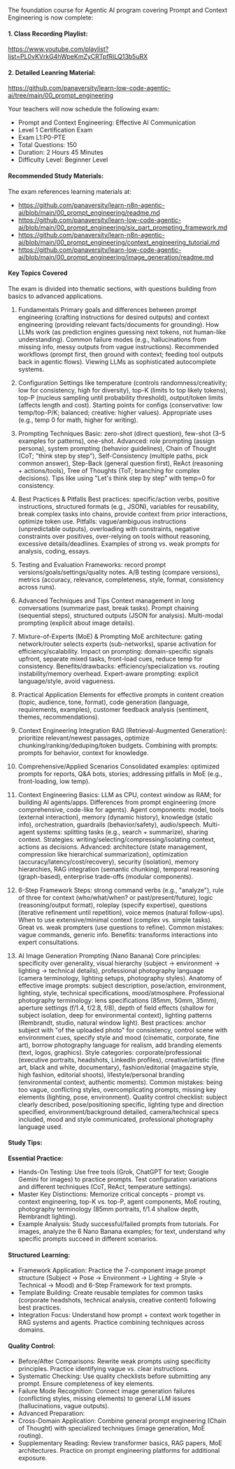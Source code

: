 The foundation course for Agentic AI program covering Prompt and Context Engineering is now complete:

#### 1. Class Recording Playlist:
https://www.youtube.com/playlist?list=PL0vKVrkG4hWpeKmZyCRTpfRiLQ13b5uRX

#### 2. Detailed Leanring Material:
https://github.com/panaversity/learn-low-code-agentic-ai/tree/main/00_prompt_engineering


Your teachers will now schedule the following exam:
* Prompt and Context Engineering: Effective AI Communication
* Level 1 Certification Exam
* Exam L1:P0-PTE
* Total Questions: 150
* Duration: 2 Hours 45 Minutes
* Difficulty Level: Beginner Level

#### Recommended Study Materials: 
The exam references learning materials at: 

* https://github.com/panaversity/learn-n8n-agentic-ai/blob/main/00_prompt_engineering/readme.md 
* https://github.com/panaversity/learn-low-code-agentic-ai/blob/main/00_prompt_engineering/six_part_prompting_framework.md
* https://github.com/panaversity/learn-n8n-agentic-ai/blob/main/00_prompt_engineering/context_engineering_tutorial.md 
* https://github.com/panaversity/learn-low-code-agentic-ai/blob/main/00_prompt_engineering/image_generation/readme.md 

#### Key Topics Covered
The exam is divided into thematic sections, with questions building from basics to advanced applications.
1. Fundamentals
Primary goals and differences between prompt engineering (crafting instructions for desired outputs) and context engineering (providing relevant facts/documents for grounding).
How LLMs work (as prediction engines guessing next tokens, not human-like understanding).
Common failure modes (e.g., hallucinations from missing info, messy outputs from vague instructions).
Recommended workflows (prompt first, then ground with context; feeding tool outputs back in agentic flows).
Viewing LLMs as sophisticated autocomplete systems.

2. Configuration
Settings like temperature (controls randomness/creativity; low for consistency, high for diversity), top-K (limits to top likely tokens), top-P (nucleus sampling until probability threshold), output/token limits (affects length and cost).
Starting points for configs (conservative: low temp/top-P/K; balanced; creative: higher values).
Appropriate uses (e.g., temp 0 for math, higher for writing).

3. Prompting Techniques
Basic: zero-shot (direct question), few-shot (3–5 examples for patterns), one-shot.
Advanced: role prompting (assign persona), system prompting (behavior guidelines), Chain of Thought (CoT; "think step by step"), Self-Consistency (multiple paths, pick common answer), Step-Back (general question first), ReAct (reasoning + actions/tools), Tree of Thoughts (ToT; branching for complex decisions).
Tips like using "Let's think step by step" with temp=0 for consistency.

4. Best Practices & Pitfalls
Best practices: specific/action verbs, positive instructions, structured formats (e.g., JSON), variables for reusability, break complex tasks into chains, provide context from prior interactions, optimize token use.
Pitfalls: vague/ambiguous instructions (unpredictable outputs), overloading with constraints, negative constraints over positives, over-relying on tools without reasoning, excessive details/deadlines.
Examples of strong vs. weak prompts for analysis, coding, essays.

5. Testing and Evaluation
Frameworks: record prompt versions/goals/settings/quality notes.
A/B testing (compare versions), metrics (accuracy, relevance, completeness, style, format, consistency across runs).

6. Advanced Techniques and Tips
Context management in long conversations (summarize past, break tasks).
Prompt chaining (sequential steps), structured outputs (JSON for analysis).
Multi-modal prompting (explicit about image details).

7. Mixture-of-Experts (MoE) & Prompting
MoE architecture: gating network/router selects experts (sub-networks), sparse activation for efficiency/scalability.
Impact on prompting: domain-specific signals upfront, separate mixed tasks, front-load cues, reduce temp for consistency.
Benefits/drawbacks: efficiency/specialization vs. routing instability/memory overhead.
Expert-aware prompting: explicit language/style, avoid vagueness.

8. Practical Application
Elements for effective prompts in content creation (topic, audience, tone, format), code generation (language, requirements, examples), customer feedback analysis (sentiment, themes, recommendations).

9. Context Engineering Integration 
RAG (Retrieval-Augmented Generation): prioritize relevant/newest passages, optimize chunking/ranking/deduping/token budgets.
Combining with prompts: prompts for behavior, context for knowledge.

10. Comprehensive/Applied Scenarios
Consolidated examples: optimized prompts for reports, Q&A bots, stories; addressing pitfalls in MoE (e.g., front-loading, low temp).

11. Context Engineering
Basics: LLM as CPU, context window as RAM; for building AI agents/apps.
Differences from prompt engineering (more comprehensive, code-like for agents).
Agent components: model, tools (external interaction), memory (dynamic history), knowledge (static info), orchestration, guardrails (behavior/safety), audio/speech.
Multi-agent systems: splitting tasks (e.g., search + summarize), sharing context.
Strategies: writing/selecting/compressing/isolating context, actions as decisions.
Advanced: architecture (state management, compression like hierarchical summarization), optimization (accuracy/latency/cost/recovery), security (isolation), memory hierarchies, RAG integration (semantic chunking), temporal reasoning (graph-based), enterprise trade-offs (modular components).

12. 6-Step Framework
Steps: strong command verbs (e.g., "analyze"), rule of three for context (who/what/when? or past/present/future), logic (reasoning/output format), roleplay (specify expertise), questions (iterative refinement until repetition), voice memos (natural follow-ups).
When to use extensive/minimal context (complex vs. simple tasks).
Great vs. weak prompters (use questions to refine).
Common mistakes: vague commands, generic info.
Benefits: transforms interactions into expert consultations.

13. AI Image Generation Prompting (Nano Banana)
Core principles: specificity over generality, visual hierarchy (subject → environment → lighting → technical details), professional photography language (camera terminology, lighting setups, photography styles). 
Anatomy of effective image prompts: subject description, pose/action, environment, lighting, style, technical specifications, mood/atmosphere. 
Professional photography terminology: lens specifications (85mm, 50mm, 35mm), aperture settings (f/1.4, f/2.8, f/8), depth of field effects (shallow for subject isolation, deep for environmental context), lighting patterns (Rembrandt, studio, natural window light). 
Best practices: anchor subject with "of the uploaded photo" for consistency, control scene with environment cues, specify style and mood (cinematic, corporate, fine art), borrow photography language for realism, add branding elements (text, logos, graphics). 
Style categories: corporate/professional (executive portraits, headshots, LinkedIn profiles), creative/artistic (fine art, black and white, documentary), fashion/editorial (magazine style, high fashion, editorial shoots), lifestyle/personal branding (environmental context, authentic moments). 
Common mistakes: being too vague, conflicting styles, overcomplicating prompts, missing key elements (lighting, pose, environment). 
Quality control checklist: subject clearly described, pose/positioning specific, lighting type and direction specified, environment/background detailed, camera/technical specs included, mood and style communicated, professional photography language used.


#### Study Tips:
**Essential Practice:**

* Hands-On Testing: Use free tools (Grok, ChatGPT for text; Google Gemini for images) to practice prompts. Test configuration variations and different techniques (CoT, ReAct, temperature settings).
* Master Key Distinctions: Memorize critical concepts - prompt vs. context engineering, top-K vs. top-P, agent components, MoE routing, photography terminology (85mm portraits, f/1.4 shallow depth, Rembrandt lighting).
* Example Analysis: Study successful/failed prompts from tutorials. For images, analyze the 6 Nano Banana examples; for text, understand why specific prompts succeed in different scenarios.

#### Structured Learning:
* Framework Application: Practice the 7-component image prompt structure (Subject → Pose → Environment → Lighting → Style → Technical → Mood) and 6-Step Framework for text prompts.
* Template Building: Create reusable templates for common tasks (corporate headshots, technical analysis, creative content) following best practices.
* Integration Focus: Understand how prompt + context work together in RAG systems and agents. Practice combining techniques across domains.

#### Quality Control:
* Before/After Comparisons: Rewrite weak prompts using specificity principles. Practice identifying vague vs. clear instructions.
* Systematic Checking: Use quality checklists before submitting any prompt. Ensure completeness of key elements.
* Failure Mode Recognition: Connect image generation failures (conflicting styles, missing elements) to general LLM issues (hallucinations, vague outputs).
* Advanced Preparation:
* Cross-Domain Application: Combine general prompt engineering (Chain of Thought) with specialized techniques (image generation, MoE routing).
* Supplementary Reading: Review transformer basics, RAG papers, MoE architectures. Practice on prompt engineering platforms for additional exposure.
